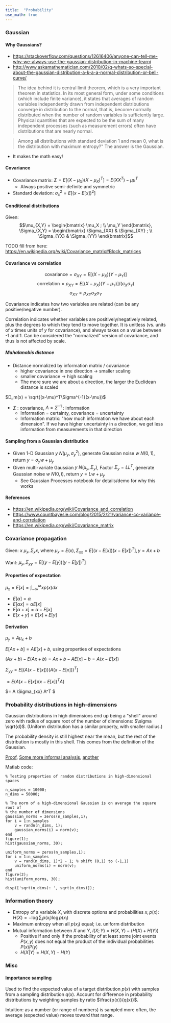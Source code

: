 ```yaml
---
title:  "Probability"
use_math: true
---
```


### Gaussian

#### Why Gaussians?

* <https://stackoverflow.com/questions/12616406/anyone-can-tell-me-why-we-always-use-the-gaussian-distribution-in-machine-learni>
* <http://www.askamathematician.com/2010/02/q-whats-so-special-about-the-gaussian-distribution-a-k-a-a-normal-distribution-or-bell-curve/>

> The idea behind it is central limit theorem, which is a very important theorem in statistics. In its most general form, under some conditions (which include finite variance), it states that averages of random variables independently drawn from independent distributions converge in distribution to the normal, that is, become normally distributed when the number of random variables is sufficiently large. Physical quantities that are expected to be the sum of many independent processes (such as measurement errors) often have distributions that are nearly normal.

> Among all distributions with standard deviation 1 and mean 0, what is the distribution with maximum entropy?" The answer is the Gaussian.

* It makes the math easy!

#### Covariance 

* Covariance matrix: $\Sigma = E[(X-\mu_X)(X-\mu_X)^T]=E(XX^T)-\mu\mu^T$
    * Always positive semi-definite and symmetric
* Standard deviation: $\sigma_x^2 = E[(x-E[x])^2]$

#### Conditional distributions

Given: 
$$\mu_{X,Y} = \begin{bmatrix} \mu_X ; \\ \mu_Y \end{bmatrix}, \Sigma_{X,Y} = \begin{bmatrix} \Sigma_{XX} & \Sigma_{XY} ; \\ \Sigma_{YX} & \Sigma_{YY} \end{bmatrix}$$

TODO fill from here: https://en.wikipedia.org/wiki/Covariance_matrix#Block_matrices

#### Covariance vs correlation

$$\text{covariance} = \sigma_{XY} = E[(X-\mu_X)(Y-\mu_Y)]$$
$$\text{correlation} = \rho_{XY} = E[(X-\mu_X)(Y-\mu_Y)]/(\sigma_X \sigma_Y)$$
$$\sigma_{XY}=\rho_{XY}\sigma_X\sigma_Y$$

Covariance indicates how two variables are related (can be any positive/negative number). 

Correlation indicates whether variables are positively/negatively related, plus the degrees to which they tend to move together. It is unitless (vs. units of $x$ times units of $y$ for covariance), and always takes on a value between -1 and 1. Can be considered the "normalized" version of covariance, and thus is not affected by scale.

##### Mahalanobis distance

* Distance normalized by information matrix / covariance
  - higher covariance in one direction $\rightarrow$ smaller scaling
  - smaller covariance $\rightarrow$ high scaling
  - The more sure we are about a direction, the larger the Euclidean distance is scaled

$D_m(x) = \sqrt{(x-\mu)^T\Sigma^{-1}(x-\mu})$

* $\Sigma$ : covariance, $\Lambda=\Sigma^{-1}$ : information
  - Information = certainty, covariance = uncertainty
  - Information matrix: "how much information we have about each dimension". If we have higher uncertainty in a direction, we get less information from measurements in that direction

#### Sampling from a Gaussian distribution

* Given 1-D Gaussian $y~N(\mu_y, \sigma_y^2)$, generate Gaussian noise $w~N(0,1)$, return $y=\sigma_y w + \mu_y$
* Given multi-variate Gaussian $y~N(\mu_y, \Sigma_y)$, Factor $\Sigma_y = LL^T$, generate Gaussian noise $w~N(0,I)$, return $y=Lw+\mu_y$
    * See Gaussian Processes notebook for details/demo for why this works

#### References 

* <https://en.wikipedia.org/wiki/Covariance_and_correlation>
* <https://www.countbayesie.com/blog/2015/2/21/variance-co-variance-and-correlation>
* <https://en.wikipedia.org/wiki/Covariance_matrix>

### Covariance propagation

Given: $x~\mu_x, \Sigma_xx$, where $\mu_x=E(x), \Sigma_{xx}=E[(x-E[x])(x-E[x])^T], y=Ax+b$

Want: $\mu_y, \Sigma_{yy} = E[(y-E[y])(y-E[y])^T]$

#### Properties of expectation

$\mu_x = E[x] = \int_{-\infty}^{\infty} x p(x)dx$

* $E[\alpha] = \alpha$
* $E[\alpha x] = \alpha E[x]$
* $E[\alpha + x] = \alpha + E[x]$
* $E[x+y] = E[x]+E[y]$

#### Derivation

$\mu_y = A \mu_x + b$

$E[Ax+b] = A E[x]+b$, using properties of expectations

$(Ax+b) - E(Ax+b) = Ax+b - A E[x]-b = A(x-E[x])$

$\Sigma_{yy} = E\left[(A(x-E[x])) (A(x-E[x]))^T  \right]$

$= E\left(A (x-E[x])(x-E[x])^T A \right)$

$= A \Sigma_{xx} A^T $

### Probability distributions in high-dimensions

Gaussian distributions in high dimensions end up being a "shell" around zero with radius of square root of the number of dimensions: $\sigma \sqrt{d}$. (Uniform distribution has a similar property, with smaller radius.)

The probability density is still highest near the mean, but the rest of the distribution is mostly in this shell. This comes from the definition of the Gaussian.

[Proof](https://www.cs.cmu.edu/~venkatg/teaching/CStheory-infoage/chap1-high-dim-space.pdf), [Some more informal analysis](https://ontopo.wordpress.com/2009/03/10/reasoning-in-higher-dimensions-measure/), [another](http://www.cs.columbia.edu/~djhsu/coms4772-f16/lectures/gaussians.md.handout.pdf)

Matlab code:

```
% Testing properties of random distributions in high-dimensional spaces

n_samples = 10000;
n_dims = 50000;

% The norm of a high-dimensional Gaussian is on average the square root of
% the number of dimensions
gaussian_norms = zeros(n_samples,1);
for i = 1:n_samples
    v = randn(n_dims, 1);
    gaussian_norms(i) = norm(v);
end
figure(1);
hist(gaussian_norms, 30);

uniform_norms = zeros(n_samples,1);
for i = 1:n_samples
    v = rand(n_dims, 1)*2 - 1; % shift (0,1) to (-1,1)
    uniform_norms(i) = norm(v);
end
figure(2);
hist(uniform_norms, 30);

disp(['sqrt(n_dims): ', sqrt(n_dims)]);

```

### Information theory

* Entropy of a variable $X$, with discrete options and probabilities $x, p(x)$: $H(X) = - \log \sum_i p(x_i)\log p(x_i)$
* Maximum entropy when all $p(x_i)$ equal; i.e. uniform distribution
* Mutual information between $X$ and $Y$, $I(X;Y) = H(X,Y) - (H(X)+H(Y))$
  * Positive if and only if the probability of at least some joint events $P(x,y)$ does not equal the product of the individual probabilities $P(x)P(y)$
  * $H(X|Y) = H(X,Y)-H(Y)$

### Misc 

#### Importance sampling

Used to find the expected value of a target distribution $p(x)$ with samples from a sampling distribution $q(x)$. Account for difference in probability distributions by weighting samples by ratio $\frac{p(x)}{q(x)}$. 

Intuition: as a number (or range of numbers) is sampled more often, the average (expected value) moves toward that range. 
